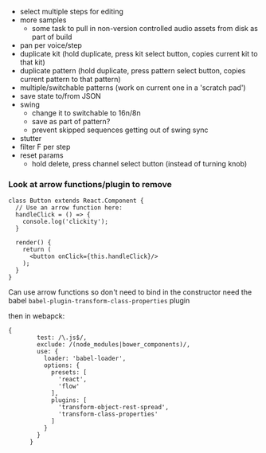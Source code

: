 - select multiple steps for editing
- more samples
  - some task to pull in non-version controlled audio assets from disk as part of build
- pan per voice/step
- duplicate kit (hold duplicate, press kit select button, copies current kit to that kit)
- duplicate pattern (hold duplicate, press pattern select button, copies current pattern to that pattern)
- multiple/switchable patterns (work on current one in a 'scratch pad')
- save state to/from JSON
- swing
  - change it to switchable to 16n/8n
  - save as part of pattern?
  - prevent skipped sequences getting out of swing sync
- stutter
- filter F per step
- reset params
  - hold delete, press channel select button (instead of turning knob)

### Look at arrow functions/plugin to remove

```
class Button extends React.Component {
  // Use an arrow function here:
  handleClick = () => {
    console.log('clickity');
  }

  render() {
    return (
      <button onClick={this.handleClick}/>
    );
  }
}
```

Can use arrow functions so don't need to bind in the constructor
need the babel `babel-plugin-transform-class-properties` plugin

then in webapck:
```
{
        test: /\.js$/,
        exclude: /(node_modules|bower_components)/,
        use: {
          loader: 'babel-loader',
          options: {
            presets: [
              'react',
              'flow'
            ],
            plugins: [
              'transform-object-rest-spread',
              'transform-class-properties'
            ]
          }
        }
      }
```
